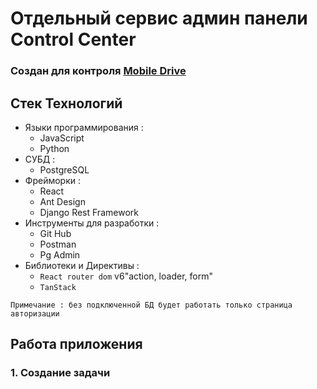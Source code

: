 # Отдельный сервис админ панели Control Center

### Создан для контроля [Mobile Drive](https://github.com/Yasuoqp/Mobile-Drive-app)

## Стек Технологий

* Языки программирования :
    + JavaScript
    + Python
* СУБД :
    + PostgreSQL
* Фрейморки :
    + React
    + Ant Design
    + Django Rest Framework
* Инструменты для разработки :
    + Git Hub
    + Postman
    + Pg Admin
* Библиотеки и Директивы :
    + `React router dom` v6"action, loader, form"
    + `TanStack`
    

`Примечание : без подключенной БД будет работать только страница авторизации`


## Работа приложения

### 1. Создание задачи 
    

